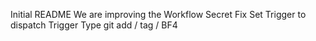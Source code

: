 Initial README
We are improving the Workflow
Secret Fix
Set Trigger to dispatch
Trigger Type
git add / tag / BF4